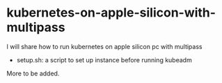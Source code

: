 # kubernetes-on-apple-silicon-with-multipass
I will share how to run kubernetes on apple silicon pc with multipass

- setup.sh: a script to set up instance before running kubeadm

More to be added.
